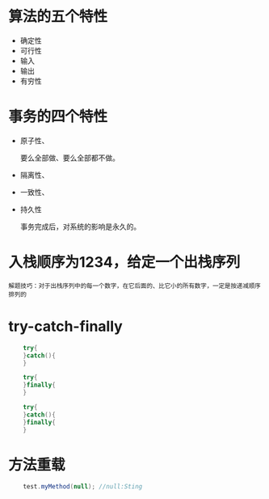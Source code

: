 # 算法的五个特性
- 确定性
- 可行性
- 输入
- 输出
- 有穷性
# 事务的四个特性
- 原子性、
  
    要么全部做、要么全部都不做。

- 隔离性、
- 一致性、
- 持久性

    事务完成后，对系统的影响是永久的。

# 入栈顺序为1234，给定一个出栈序列
    解题技巧：对于出栈序列中的每一个数字，在它后面的、比它小的所有数字，一定是按递减顺序排列的
# try-catch-finally
```java
    try{
    }catch(){
    }

    try{
    }finally{
    }

    try{
    }catch(){
    }finally{
    }
```
# 方法重载
```java
    test.myMethod(null); //null:Sting
```


